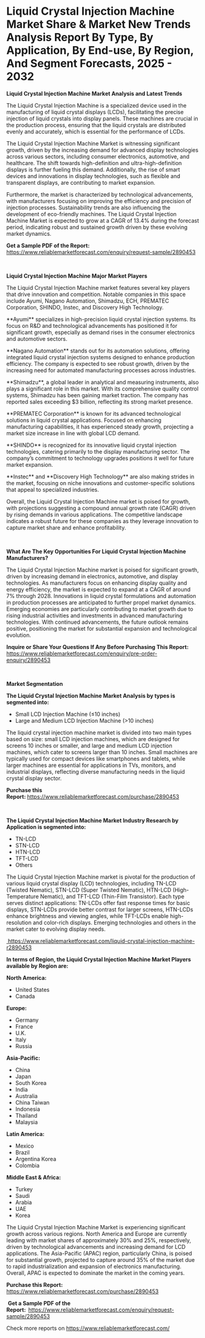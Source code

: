 <p><h1>Liquid Crystal Injection Machine Market Share & Market New Trends Analysis Report By Type, By Application, By End-use, By Region, And Segment Forecasts, 2025 - 2032</h1></p><p><strong>Liquid Crystal Injection Machine Market Analysis and Latest Trends</strong></p>
<p><p>The Liquid Crystal Injection Machine is a specialized device used in the manufacturing of liquid crystal displays (LCDs), facilitating the precise injection of liquid crystals into display panels. These machines are crucial in the production process, ensuring that the liquid crystals are distributed evenly and accurately, which is essential for the performance of LCDs.</p><p>The Liquid Crystal Injection Machine Market is witnessing significant growth, driven by the increasing demand for advanced display technologies across various sectors, including consumer electronics, automotive, and healthcare. The shift towards high-definition and ultra-high-definition displays is further fueling this demand. Additionally, the rise of smart devices and innovations in display technologies, such as flexible and transparent displays, are contributing to market expansion.</p><p>Furthermore, the market is characterized by technological advancements, with manufacturers focusing on improving the efficiency and precision of injection processes. Sustainability trends are also influencing the development of eco-friendly machines. The Liquid Crystal Injection Machine Market is expected to grow at a CAGR of 13.4% during the forecast period, indicating robust and sustained growth driven by these evolving market dynamics.</p></p>
<p><strong>Get a Sample PDF of the Report:&nbsp;</strong> <a href="https://www.reliablemarketforecast.com/enquiry/request-sample/2890453?utm_campaign=3453&utm_medium=2&utm_source=Github&utm_content=ia&utm_term=14032025&utm_id=liquid-crystal-injection-machine">https://www.reliablemarketforecast.com/enquiry/request-sample/2890453</a></p>
<p>&nbsp;</p>
<p><strong>Liquid Crystal Injection Machine Major Market Players</strong></p>
<p><p>The Liquid Crystal Injection Machine market features several key players that drive innovation and competition. Notable companies in this space include Ayumi, Nagano Automation, Shimadzu, ECH, PREMATEC Corporation, SHINDO, Instec, and Discovery High Technology.</p><p>**Ayumi** specializes in high-precision liquid crystal injection systems. Its focus on R&D and technological advancements has positioned it for significant growth, especially as demand rises in the consumer electronics and automotive sectors. </p><p>**Nagano Automation** stands out for its automation solutions, offering integrated liquid crystal injection systems designed to enhance production efficiency. The company is expected to see robust growth, driven by the increasing need for automated manufacturing processes across industries.</p><p>**Shimadzu**, a global leader in analytical and measuring instruments, also plays a significant role in this market. With its comprehensive quality control systems, Shimadzu has been gaining market traction. The company has reported sales exceeding $3 billion, reflecting its strong market presence.</p><p>**PREMATEC Corporation** is known for its advanced technological solutions in liquid crystal applications. Focused on enhancing manufacturing capabilities, it has experienced steady growth, projecting a market size increase in line with global LCD demand.</p><p>**SHINDO** is recognized for its innovative liquid crystal injection technologies, catering primarily to the display manufacturing sector. The company’s commitment to technology upgrades positions it well for future market expansion.</p><p>**Instec** and **Discovery High Technology** are also making strides in the market, focusing on niche innovations and customer-specific solutions that appeal to specialized industries.</p><p>Overall, the Liquid Crystal Injection Machine market is poised for growth, with projections suggesting a compound annual growth rate (CAGR) driven by rising demands in various applications. The competitive landscape indicates a robust future for these companies as they leverage innovation to capture market share and enhance profitability.</p></p>
<p>&nbsp;</p>
<p><strong>What Are The Key Opportunities For Liquid Crystal Injection Machine Manufacturers?</strong></p>
<p><p>The Liquid Crystal Injection Machine market is poised for significant growth, driven by increasing demand in electronics, automotive, and display technologies. As manufacturers focus on enhancing display quality and energy efficiency, the market is expected to expand at a CAGR of around 7% through 2028. Innovations in liquid crystal formulations and automation in production processes are anticipated to further propel market dynamics. Emerging economies are particularly contributing to market growth due to rising industrial activities and investments in advanced manufacturing technologies. With continued advancements, the future outlook remains positive, positioning the market for substantial expansion and technological evolution.</p></p>
<p><strong>Inquire or Share Your Questions If Any Before Purchasing This Report:</strong> <a href="https://www.reliablemarketforecast.com/enquiry/pre-order-enquiry/2890453?utm_campaign=3453&utm_medium=2&utm_source=Github&utm_content=ia&utm_term=14032025&utm_id=liquid-crystal-injection-machine">https://www.reliablemarketforecast.com/enquiry/pre-order-enquiry/2890453</a></p>
<p>&nbsp;</p>
<p><strong>Market Segmentation</strong></p>
<p><strong>The Liquid Crystal Injection Machine Market Analysis by types is segmented into:</strong></p>
<p><ul><li>Small LCD Injection Machine (≤10 inches)</li><li>Large and Medium LCD Injection Machine (>10 inches)</li></ul></p>
<p><p>The liquid crystal injection machine market is divided into two main types based on size: small LCD injection machines, which are designed for screens 10 inches or smaller, and large and medium LCD injection machines, which cater to screens larger than 10 inches. Small machines are typically used for compact devices like smartphones and tablets, while larger machines are essential for applications in TVs, monitors, and industrial displays, reflecting diverse manufacturing needs in the liquid crystal display sector.</p></p>
<p><strong>Purchase this Report:&nbsp;</strong><a href="https://www.reliablemarketforecast.com/purchase/2890453?utm_campaign=3453&utm_medium=2&utm_source=Github&utm_content=ia&utm_term=14032025&utm_id=liquid-crystal-injection-machine">https://www.reliablemarketforecast.com/purchase/2890453</a></p>
<p>&nbsp;</p>
<p><strong>The Liquid Crystal Injection Machine Market Industry Research by Application is segmented into:</strong></p>
<p><ul><li>TN-LCD</li><li>STN-LCD</li><li>HTN-LCD</li><li>TFT-LCD</li><li>Others</li></ul></p>
<p><p>The Liquid Crystal Injection Machine market is pivotal for the production of various liquid crystal display (LCD) technologies, including TN-LCD (Twisted Nematic), STN-LCD (Super Twisted Nematic), HTN-LCD (High-Temperature Nematic), and TFT-LCD (Thin-Film Transistor). Each type serves distinct applications: TN-LCDs offer fast response times for basic displays, STN-LCDs provide better contrast for larger screens, HTN-LCDs enhance brightness and viewing angles, while TFT-LCDs enable high-resolution and color-rich displays. Emerging technologies and others in the market cater to evolving display needs.</p></p>
<p><a href="https://www.reliablemarketforecast.com/liquid-crystal-injection-machine-r2890453?utm_campaign=3453&utm_medium=2&utm_source=Github&utm_content=ia&utm_term=14032025&utm_id=liquid-crystal-injection-machine">&nbsp;https://www.reliablemarketforecast.com/liquid-crystal-injection-machine-r2890453</a></p>
<p><strong>In terms of Region, the Liquid Crystal Injection Machine Market Players available by Region are:</strong></p>
<p>
    <p> <strong> North America: </strong>
        <ul>
            <li>United States</li>
            <li>Canada</li>
        </ul>
        </p> 
    <p> <strong> Europe: </strong>
        <ul>
            <li>Germany</li>
            <li>France</li>
            <li>U.K.</li>
            <li>Italy</li>
            <li>Russia</li>
        </ul>
        </p> 
    <p> <strong> Asia-Pacific: </strong>
        <ul>
            <li>China</li>
            <li>Japan</li>
            <li>South Korea</li>
            <li>India</li>
            <li>Australia</li>
            <li>China Taiwan</li>
            <li>Indonesia</li>
            <li>Thailand</li>
            <li>Malaysia</li>
        </ul>
        </p> 
    <p> <strong> Latin America: </strong>
        <ul>
            <li>Mexico</li>
            <li>Brazil</li>
            <li>Argentina Korea</li>
            <li>Colombia</li>
        </ul>
        </p> 
    <p> <strong> Middle East & Africa: </strong>
        <ul>
            <li>Turkey</li>
            <li>Saudi</li>
            <li>Arabia</li>
            <li>UAE</li>
            <li>Korea</li>
        </ul>
    </p>
    </p>
<p><p>The Liquid Crystal Injection Machine Market is experiencing significant growth across various regions. North America and Europe are currently leading with market shares of approximately 30% and 25%, respectively, driven by technological advancements and increasing demand for LCD applications. The Asia-Pacific (APAC) region, particularly China, is poised for substantial growth, projected to capture around 35% of the market due to rapid industrialization and expansion of electronics manufacturing. Overall, APAC is expected to dominate the market in the coming years.</p></p>
<p><strong>Purchase this Report: </strong><a href="https://www.reliablemarketforecast.com/purchase/2890453?utm_campaign=3453&utm_medium=2&utm_source=Github&utm_content=ia&utm_term=14032025&utm_id=liquid-crystal-injection-machine">https://www.reliablemarketforecast.com/purchase/2890453</a></p>
<p>&nbsp;<strong>Get a Sample PDF of the Report:&nbsp;&nbsp;</strong><a href="https://www.reliablemarketforecast.com/enquiry/request-sample/2890453?utm_campaign=3453&utm_medium=2&utm_source=Github&utm_content=ia&utm_term=14032025&utm_id=liquid-crystal-injection-machine">https://www.reliablemarketforecast.com/enquiry/request-sample/2890453</a></p>
<p><strong></strong></p>
<p>Check more reports on <a href="https://www.reliablemarketforecast.com/?utm_campaign=3453&utm_medium=2&utm_source=Github&utm_content=ia&utm_term=14032025&utm_id=liquid-crystal-injection-machine">https://www.reliablemarketforecast.com/</a></p>